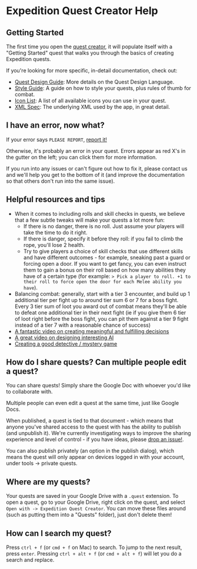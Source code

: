 # Expedition Quest Creator Help

## Getting Started

The first time you open the [quest creator](https://quests.expeditiongame.com), it will populate itself with a "Getting Started" quest that walks you through the basics of creating Expedition quests.

If you're looking for more specific, in-detail documentation, check out:

* [Quest Design Guide](qdl_guide.md): More details on the Quest Design Language.
* [Style Guide](style_guide.md): A guide on how to style your quests, plus rules of thumb for combat.
* [Icon List](https://github.com/expeditionrpg/expedition-art#icons): A list of all available icons you can use in your quest.
* [XML Spec](quest_spec.md): The underlying XML used by the app, in great detail.

## I have an error, now what?

If your error says `PLEASE REPORT`, [report it!](https://github.com/ExpeditionRPG/expedition-quest-creator/issues/new)

Otherwise, it's probably an error in your quest. Errors appear as red X's in the gutter on the left; you can click them for more information.

If you run into any issues or can't figure out how to fix it, please contact us and we'll help you get to the bottom of it (and improve the documentation so that others don't run into the same issue).

## Helpful resources and tips

* When it comes to including rolls and skill checks in quests, we believe that a few subtle tweaks will make your quests a lot more fun:
  * If there is no danger, there is no roll. Just assume your players will take the time to do it right.
  * If there is danger, specify it before they roll: if you fail to climb the rope, you'll lose 2 health.
  * Try to give players a choice of skill checks that use different skills and have different outcomes - for example, sneaking past a guard or forcing open a door. If you want to get fancy, you can even instruct them to gain a bonus on their roll based on how many abilities they have of a certain type (for example: `> Pick a player to roll. +1 to their roll to force open the door for each Melee ability you have`).
* Balancing combat: generally, start with a tier 3 encounter, and build up 1 additional tier per fight up to around tier sum 6 or 7 for a boss fight. Every 3 tier sum of loot you award out of combat means they'll be able to defeat one additional tier in their next fight (ie if you give them 6 tier of loot right before the boss fight, you can pit them against a tier 9 fight instead of a tier 7 with a reasonable chance of success)
* [A fantastic video on creating meaningful and fulfilling decisions](http://www.gdcvault.com/play/1023346/Choice-Consequence-and)
* [A great video on designing interesting AI](https://www.youtube.com/watch?v=9bbhJi0NBkk)
* [Creating a good detective / mystery game](https://youtu.be/gwV_mA2cv_0)

## How do I share quests? Can multiple people edit a quest?

You can share quests! Simply share the Google Doc with whoever you'd like to collaborate with.

Multiple people can even edit a quest at the same time, just like Google Docs.

When published, a quest is tied to that document - which means that anyone you've shared access to the quest with has the ability to publish (and unpublish it). We're currently investigating ways to improve the sharing experience and level of control - if you have ideas, please [drop an issue!](https://github.com/Fabricate-IO/expedition-quest-ide/issues/new).

You can also publish privately (an option in the publish dialog), which means the quest will only appear on devices logged in with your account, under tools -> private quests.

## Where are my quests?

Your quests are saved in your Google Drive with a `.quest` extension. To open a quest, go to your Google Drive, right click on the quest, and select `Open with -> Expedition Quest Creator`. You can move these files around (such as putting them into a "Quests" folder), just don't delete them!

## How can I search my quest?

Press `ctrl + f` (or `cmd + f` on Mac) to search. To jump to the next result, press `enter`. Pressing `ctrl + alt + f` (or `cmd + alt + f`) will let you do a search and replace.
